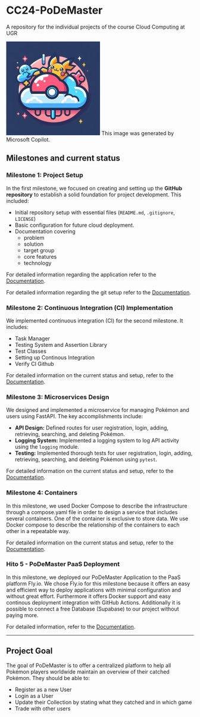 # CC24-PoDeMaster
A repository for the individual projects of the course Cloud Computing at UGR 

<img src="docs/images/PoDeMaster-Logo.png" alt="PoDeMaster Logo" style="width:50%;">
This image was generated by Microsoft Copilot.

## Milestones and current status

### Milestone 1: Project Setup

In the first milestone, we focused on creating and setting up the **GitHub repository** to establish a solid foundation for project development. This included:
- Initial repository setup with essential files (`README.md`, `.gitignore`, `LICENSE`)
- Basic configuration for future cloud deployment.
- Documentation covering
  - problem
  - solution
  - target group
  - core features
  - technology

For detailed information regarding the application refer to the [Documentation](docs/hito_1/hito-1-Description.md).

For detailed information regarding the git setup refer to the [Documentation](docs/hito_1/hito-1-GitDocumentation.md).


### Milestone 2: Continuous Integration (CI) Implementation

We implemented continuous integration (CI) for the second milestone. It includes: 
- Task Manager
- Testing System and Assertion Library
- Test Classes
- Setting up Continous Integration
- Verify CI Github

For detailed information on the current status and setup, refer to the [Documentation](docs/hito-2-CICD-Documentation.md).


### Milestone 3: Microservices Design
We designed and implemented a microservice for managing Pokémon and users using FastAPI. The key accomplishments include:
- **API Design:** Defined routes for user registration, login, adding, retrieving, searching, and deleting Pokémon.
- **Logging System:** Implemented a logging system to log API activity using the `logging` module.
- **Testing:** Implemented thorough tests for user registration, login, adding, retrieving, searching, and deleting Pokémon using `pytest`.

For detailed information on the current status and setup, refer to the [Documentation](docs/hito-3-API-Documentation.md).


### Milestone 4: Containers
In this milestone, we used Docker Compose to describe the infrastructure through a compose.yaml file in order to design a service that includes several containers. One of the container is exclusive to store data. We use Docker compose to describe the relationship of the containers to each other in a repeatable way.

For detailed information on the current status and setup, refer to the [Documentation](docs/hito-4-Container-Documentation.md).

### Hito 5 - PoDeMaster PaaS Deployment
In this milestone, we deployed our PoDeMaster Application to the PaaS platform Fly.io. 
We chose Fly.io for this milestone because it offers an easy and efficient way to deploy applications with minimal configuration and without great effort. Furthermore it offers Docker support and easy continous deployment integration with GitHub Actions. Additionally it is possible to connect a free Database (Supabase) to our project without paying more. 

For detailed information, refer to the [Documentation](docs/hito-5-Deployment-Documentation.md).





---

## Project Goal
The goal of PoDeMaster is to offer a centralized platform to help all Pokémon players worldwide maintain an overview of their catched Pokémon. They should be able to: 
- Register as a new User
- Login as a User
- Update their Collection by stating what they catched and in which game
- Trade with other users
